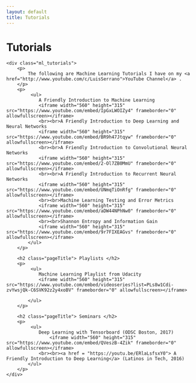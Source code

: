 ```yaml
---
layout: default
title: Tutorials
---
```



<div class='research'>
	<h1 class="pageTitle">Tutorials</h1>

	<div class="ml_tutorials">
		<p>
			The following are Machine Learning Tutorials I have on my <a href="http://www.youtube.com/c/LuisSerrano">YouTube Channel</a> .
		</p>
		<p>
			 <ul>
			 	A Friendly Introduction to Machine Learning
				<iframe width="560" height="315" src="https://www.youtube.com/embed/IpGxLWOIZy4" frameborder="0" allowfullscreen></iframe>
			 	<br><br>A Friendly Introduction to Deep Learning and Neural Networks
				<iframe width="560" height="315" src="https://www.youtube.com/embed/BR9h47Jtqyw" frameborder="0" allowfullscreen></iframe>
			 	<br><br>A Friendly Introduction to Convolutional Neural Networks
				<iframe width="560" height="315" src="https://www.youtube.com/embed/2-Ol7ZB0MmU" frameborder="0" allowfullscreen></iframe>
			 	<br><br>A Friendly Introduction to Recurrent Neural Networks
				<iframe width="560" height="315" src="https://www.youtube.com/embed/UNmqTiOnRfg" frameborder="0" allowfullscreen></iframe>
			 	<br><br>Machine Learning Testing and Error Metrics
				<iframe width="560" height="315" src="https://www.youtube.com/embed/aDW44NPhNw0" frameborder="0" allowfullscreen></iframe>
				<br><br>Shannon Entropy and Information Gain
				<iframe width="560" height="315" src="https://www.youtube.com/embed/9r7FIXEAGvs" frameborder="0" allowfullscreen></iframe>
			</ul>
		</p>

		<h2 class="pageTitle"> Playlists </h2>
		<p>
			 <ul>
				Machine Learning Playlist from Udacity
				<iframe width="560" height="315" src="https://www.youtube.com/embed/videoseries?list=PLs8w1Cdi-zvYwsjQk-C6SVK92z2y4xoBV" frameborder="0" allowfullscreen></iframe>
				
			</ul>
		</p>

		<h2 class="pageTitle"> Seminars </h2>
		<p>
			 <ul>
				Deep Learning with Tensorboard (ODSC Boston, 2017)
					<iframe width="560" height="315" src="https://www.youtube.com/embed/QVeszB-4Zik" frameborder="0" allowfullscreen></iframe>
				<br><br><a href = "https://youtu.be/ERlaLsfsxY0"> A Friendly Introduction to Deep Learning</a> (Latinos in Tech, 2016)
			</ul>
		</p>
	</div>

	
</div>
